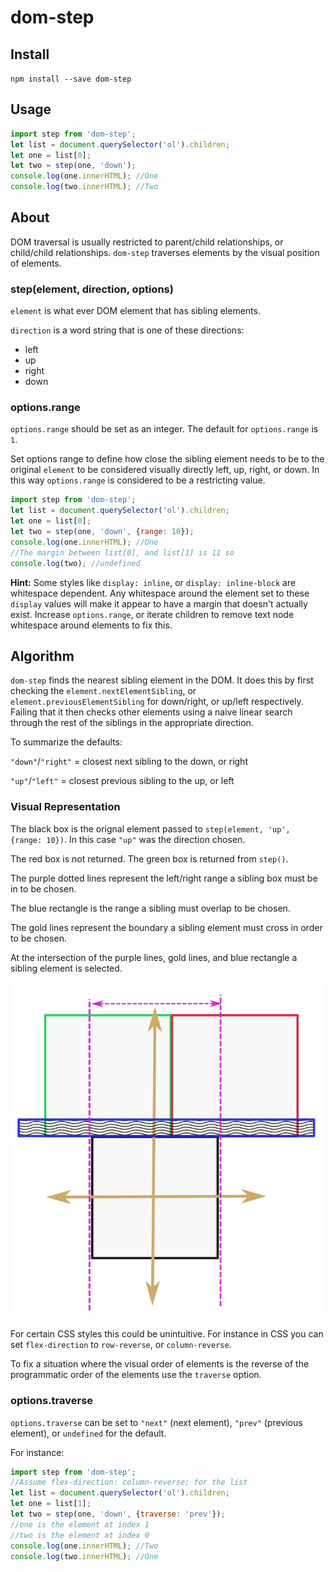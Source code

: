 dom-step
====

Install
----

`npm install --save dom-step`

Usage
---

```javascript
import step from 'dom-step';
let list = document.querySelector('ol').children;
let one = list[0];
let two = step(one, 'down');
console.log(one.innerHTML); //One
console.log(two.innerHTML); //Two
```

About
----

DOM traversal is usually restricted to parent/child relationships, or child/child relationships. `dom-step` traverses elements by the visual position of elements.

### step(element, direction, options)

`element` is what ever DOM element that has sibling elements.

`direction` is a word string that is one of these directions:

* left
* up
* right
* down

### options.range

`options.range` should be set as an integer. The default for `options.range` is `1`.

Set options range to define how close the sibling element needs to be to the original `element` to be considered visually directly left, up, right, or down. In this way `options.range` is considered to be a restricting value.

```javascript
import step from 'dom-step';
let list = document.querySelector('ol').children;
let one = list[0];
let two = step(one, 'down', {range: 10});
console.log(one.innerHTML); //One
//The margin between list[0], and list[1] is 11 so
console.log(two); //undefined
```

**Hint:** Some styles like `display: inline`, or `display: inline-block` are whitespace dependent. Any whitespace around the element set to these `display` values will make it appear to have a margin that doesn't actually exist. Increase `options.range`, or iterate children to remove text node whitespace around elements to fix this.

Algorithm
------

`dom-step` finds the nearest sibling element in the DOM. It does this by first checking the `element.nextElementSibling`, or `element.previousElementSibling` for down/right, or up/left respectively. Failing that it then checks other elements using a naive linear search through the rest of the siblings in the appropriate direction.

To summarize the defaults:

`"down"`/`"right"` = closest next sibling to the down, or right

`"up"`/`"left"` = closest previous sibling to the up, or left

### Visual Representation

The black box is the orignal element passed to `step(element, 'up', {range: 10})`. In this case `"up"` was the direction chosen.

The red box is not returned. The green box is returned from `step()`.

The purple dotted lines represent the left/right range a sibling box must be in to be chosen.

The blue rectangle is the range a sibling must overlap to be chosen.

The gold lines represent the boundary a sibling element must cross in order to be chosen.

At the intersection of the purple lines, gold lines, and blue rectangle a sibling element is selected.

![see the github page if you can't see this svg diagram](svg/up1.svg "step up svg diagram")

For certain CSS styles this could be unintuitive. For instance in CSS you can set `flex-direction` to `row-reverse`, or `column-reverse`.

To fix a situation where the visual order of elements is the reverse of the programmatic order of the elements use the `traverse` option.

### options.traverse

`options.traverse` can be set to `"next"` (next element), `"prev"` (previous element), or `undefined` for the default.

For instance:

```javascript
import step from 'dom-step';
//Assume flex-direction: column-reverse; for the list
let list = document.querySelector('ol').children;
let one = list[1];
let two = step(one, 'down', {traverse: 'prev'});
//one is the element at index 1
//two is the element at index 0
console.log(one.innerHTML); //Two
console.log(two.innerHTML); //One
```
